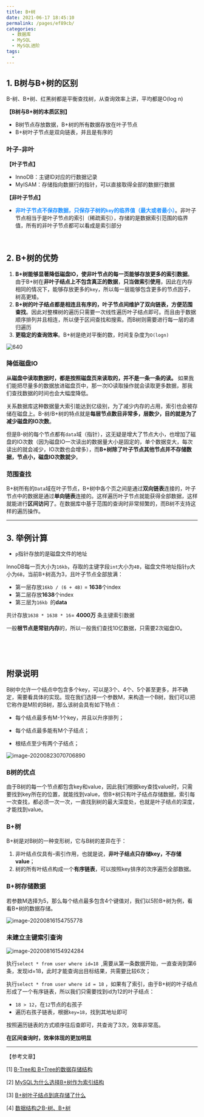 ```yaml
---
title: B+树
date: 2021-06-17 18:45:10
permalink: /pages/ef89cb/
categories:
  - 数据库
  - MySQL
  - MySQL进阶
tags:
  - 
---
```


## 1. B树与B+树的区别

B-树、B+树、红黑树都是平衡查找树，从查询效率上讲，平均都是O(log n)

**【B树与B+树的本质区别】**

- B树节点存放数据，B+树的所有数据存放在叶子节点
- B+树叶子节点是双向链表，并且是有序的

### 叶子-非叶

**【叶子节点】**

- InnoDB：主键ID对应的行数据记录
- MyISAM：存储指向数据行的指针，可以直接取得全部的数据行数据

**【非叶子节点】**

- <font color = #1e90ff>**非叶子节点不保存数据，只保存子树的`key`的临界值（最大或者最小）**</font>。非叶子节点相当于是叶子节点的索引（稀疏索引），存储的是数据索引范围的临界值，所有的非叶子节点都可以看成是索引部分

<br>

## 2. B+树的优势

1. **B+树能够显著降低磁盘IO，使非叶节点的每一页能够存放更多的索引数据**。由于B+树在**非叶子结点上不包含真正的数据**，**只当做索引使用**，因此在内存相同的情况下，能够存放更多的`key`，所以每一层能够包含更多的节点因子，树高更矮。
2. **B+树的叶子结点都是相连且有序的，叶子节点间维护了双向链表，方便范围查找**。因此对整棵树的遍历只需要一次线性遍历叶子结点即可。而且由于数据顺序排列并且相连，所以便于区间查找和搜索。而B树则需要进行每一层的递归遍历
3. **更稳定的查询效率**。B+树是绝对平衡的数，时间复杂度为`O(logn)`

![640](https://iqqcode-blog.oss-cn-beijing.aliyuncs.com/img-2021-later/20210626232211.jpg)

### 降低磁盘IO

**从磁盘中读取数据时，都是按照磁盘页来读取的，并不是一条一条的读。** 如果我们能把尽量多的数据放进磁盘页中，那一次IO读取操作就会读取更多数据，那我们查找数据的时间也会大幅度降低。 

关系数据库这种数据量大索引能达到亿级别，为了减少内存的占用，索引也会被存储在磁盘上。B-树/B+树的特点就是**每层节点数目非常多，层数少，目的就是为了减少磁盘的IO次数**。 

但是B-树的每个节点都有`data`域（指针），这无疑是增大了节点大小，也增加了磁盘的IO次数（因为磁盘IO一次读出的数据量大小是固定的，单个数据变大，每次读出的就会减少，IO次数也会增多），而**B+树除了叶子节点其他节点并不存储数据，节点小，磁盘IO次数就少**。

### 范围查找

B+树所有的`Data`域在叶子节点，B+树中各个页之间是通过**双向链表**连接的，叶子节点中的数据是通过**单向链表**连接的。这样遍历叶子节点就能获得全部数据，这样就能进行**区间访问**了。在数据库中基于范围的查询时非常频繁的，而B树不支持这样的遍历操作。

----------------------

## 3. 举例计算

- `p`指针存放的是磁盘文件的地址

InnoDB每一页大小为`16kb`，存取的主键字段`int`大小为`4B`，磁盘文件地址指针`p`大小为`6B`，当前B+树高为3，且叶子节点全部放满：

- 第一层存放`16kb / (6 + 4B)` = **1638**个index
- 第二层存放**1638**个index
- 第三层为`16kb `的**data**

共计存放`1638 * 1638 * 16`= **4000万** 条主键索引数据

一般**根节点是常驻内存**的，所以一般我们查找10亿数据，只需要2次磁盘IO。

<br>

<br>

<br>

## 附录说明

B树中允许一个结点中包含多个key，可以是3个、4个、5个甚至更多，并不确定，需要看具体的实现。现在我们选择一个参数M，来构造一个B树，我们可以把它称作是M阶的B树，那么该树会具有如下特点：

- 每个结点最多有M-1个key，并且以升序排列；

- 每个结点最多能有M个子结点；

- 根结点至少有两个子结点；

![image-20200823070706890](https://iqqcode-blog.oss-cn-beijing.aliyuncs.com/img-2021-later/20210626232319.png)

###  B树的优点

由于B树的每一个节点都包含key和value，因此我们根据key查找value时，只需要找到key所在的位置，就能找到value，但B+树只有叶子结点存储数据，索引每一次查找，都必须一次一次，一直找到树的最大深度处，也就是叶子结点的深度，才能找到value。

### B+树

B+树是对B树的一种变形树，它与B树的差异在于：

1. 非叶结点仅具有–索引作用，也就是说，**非叶子结点只存储key，不存储value**；
2. 树的所有叶结点构成一个**有序链表**，可以按照key排序的次序遍历全部数据。

### B+树存储数据

若参数M选择为5，那么每个结点最多包含4个键值对，我们以5阶B+树为例，看看B+树的数据存储。

![image-20200816154755778](https://iqqcode-blog.oss-cn-beijing.aliyuncs.com/img-2021-later/20210626232414.png)

### 未建立主键索引查询

![image-20200816154924284](https://iqqcode-blog.oss-cn-beijing.aliyuncs.com/img-2021-later/20210626232419.png)

执行`select * from user where id=18 `,需要从第一条数据开始，一直查询到第6条，发现id=18，此时才能查询出目标结果，共需要比较6次；

执行`select * from user where id = 18` ，如果有了索引，由于B+树的叶子结点形成了一个有序链表，所以我们只需要找到id为12的叶子结点：

- `18 > 12`，在`12`节点的右孩子
- 遍历右孩子链表，根据`key=18`，找到其地址即可

按照遍历链表的方式顺序往后查即可，共查询了3次，效率非常高。

**在区间查询时，效率体现的更加明显**



------------

【参考文章】

[1] [B-Tree和 B+Tree的数据存储结构](https://www.cnblogs.com/gekh/p/9965444.html)

[2] [MySQL为什么选择B+树作为索引结构](http://www.gxlcms.com/mysql-366759.html)

[3] [B+树叶子结点到底存储了什么](https://blog.csdn.net/Alice_8899/article/details/105357902)

[4] [数据结构之B-树、B+树](https://blog.csdn.net/xdzhouxin/article/details/80015424)